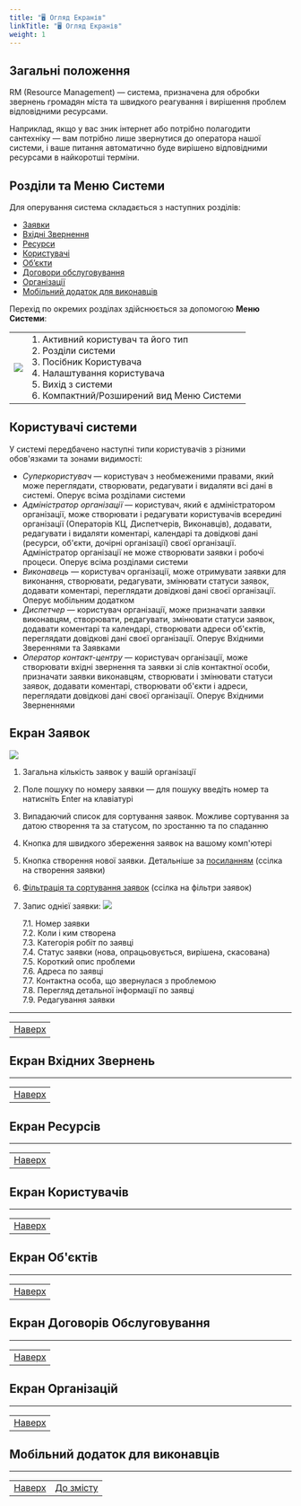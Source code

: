 ```yaml
---
title: "🖥️ Огляд Екранів"
linkTitle: "🖥️ Огляд Екранів"
weight: 1
---
```


## Загальні положення  

RM (Resource Management) &mdash; система, призначена для обробки звернень громадян міста та швидкого реагування і вирішення проблем відповідними ресурсами.

Наприклад, якщо у вас зник інтернет або потрібно полагодити сантехніку &mdash; вам потрібно лише звернутися до оператора нашої системи, і ваше питання автоматично буде вирішено відповідними ресурсами в найкоротші терміни.

## Розділи та Меню Системи

Для оперування система складається з наступних розділів:
- [Заявки](#екран-заявок)
- [Вхiднi Звернення](#екран-вхідних-звернень)
- [Ресурси](#екран-ресурсів)
- [Користувачi](#екран-користувачів)
- [Об’єкти](#екран-обєктів)
- [Договори обслуговування](#екран-договорів-обслуговування)
- [Організації](#екран-організацій)
- [Мобільний додаток для виконавців](#мобільний-додаток-для-виконавців)

Перехід по окремих розділах здійснюється за допомогою **Меню Системи**:  

| | |
|-|-|
| ![](https://i.imgur.com/ZqfbmZ5.png) | 1. Активний користувач та його тип<br/>2. Розділи системи<br/>3. Посібник Користувача<br/>4. Налаштування користувача<br/>5. Вихід з системи<br/>6. Компактний/Розширений вид Меню Системи |

## Користувачі системи

У системі передбачено наступні типи користувачів з різними обов'язками та зонами видимості:
- *Суперкористувач* &mdash; користувач з необмеженими правами, який може переглядати, створювати, редагувати і видаляти всі дані в системі. Оперує всіма розділами системи
- *Адміністратор організації* &mdash; користувач, який є адміністратором організації, може створювати і редагувати користувачів всередині організації (Операторів КЦ, Диспетчерів, Виконавців), додавати, редагувати і видаляти коментарі, календарі та довідкові дані (ресурси, об'єкти, дочірні організації) своєї організації. Адміністратор організації не може створювати заявки і робочі процеси. Оперує всіма розділами системи
- *Виконавець* &mdash; користувач організації, може отримувати заявки для виконання, створювати, редагувати, змінювати статуси заявок, додавати коментарі, переглядати довідкові дані своєї організації. Оперує мобільним додатком
- *Диспетчер* &mdash; користувач організації, може призначати заявки виконавцям, створювати, редагувати, змінювати статуси заявок, додавати коментарі та календарі, створювати адреси об'єктів, переглядати довідкові дані своєї організації. Оперує Вхідними Звереннями та Заявками
- *Оператор контакт-центру* &mdash; користувач організації, може створювати вхідні звернення та заявки зі слів контактної особи, призначати заявки виконавцям, створювати і змінювати статуси заявок, додавати коментарі, створювати об'єкти і адреси, переглядати довідкові дані своєї організації. Оперує Вхідними Зверненнями

## Екран Заявок

![](https://i.imgur.com/8ZMINtf.png)
1. Загальна кількість заявок у вашій організації
2. Поле пошуку по номеру заявки &mdash; для пошуку введіть номер та натисніть Enter на клавіатурі
3. Випадаючий список для сортування заявок. Можливе сортування за датою створення та за статусом, по зростанню та по спаданню
4. Кнопка для швидкого збереження заявок на вашому комп'ютері
5. Кнопка створення нової заявки. Детальніше за [посиланням]() (ссілка на створення заявки)
6. [Фільтрація та сортування заявок]() (ссілка на фільтри заявок)
7. Запис однієї заявки:
   ![](https://i.imgur.com/mlLnIti.png)  
   
   7.1. Номер заявки  
   7.2. Коли і ким створена  
   7.3. Категорія робіт по заявці  
   7.4. Статус заявки (нова, опрацьовується, вирішена, скасована)  
   7.5. Короткий опис проблеми  
   7.6. Адреса по заявці  
   7.7. Контактна особа, що звернулася з проблемою  
   7.8. Перегляд детальної інформації по заявці  
   7.9. Редагування заявки

___
| |
|-|
| [Наверх](#загальні-положення)|

## Екран Вхідних Звернень

___
| |
|-|
| [Наверх](#загальні-положення)|

## Екран Ресурсів

___
| |
|-|
| [Наверх](#загальні-положення)|

## Екран Користувачів

___
| |
|-|
| [Наверх](#загальні-положення)|

## Екран Об'єктів

___
| |
|-|
| [Наверх](#загальні-положення)|

## Екран Договорів Обслуговування

___
| |
|-|
| [Наверх](#загальні-положення)|

## Екран Організацій

___
| |
|-|
| [Наверх](#загальні-положення)|

## Мобільний додаток для виконавців

___
| | |
|-|-|
| [Наверх](#загальні-положення)| [До змісту](/docs/toc/)|